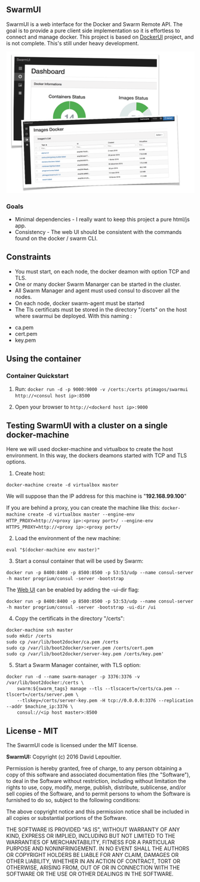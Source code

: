 ## SwarmUI

SwarmUI is a web interface for the Docker and Swarm Remote API. The goal is to provide a pure client side implementation so it is effortless to connect and manage docker. This project is based on [DockerUI](https://github.com/crosbymichael/dockerui) project, and is not complete. This's still under heavy development.

![Container](/dashboards.png)

### Goals
* Minimal dependencies - I really want to keep this project a pure html/js app.
* Consistency - The web UI should be consistent with the commands found on the docker / swarm CLI.

## Constraints
* You must start, on each node, the docker deamon with option TCP and TLS.
* One or many docker Swarm Manarger can be started in the cluster.
* All Swarm Manager and agent must used consul to discover all the nodes.
* On each node, docker swarm-agent must be started
* The Tls certificats must be stored in the directory "/certs" on the host where swarmui be deployed. With this naming :
 - ca.pem
 - cert.pem
 - key.pem

## Using the container

### Container Quickstart 
1. Run: `docker run -d -p 9000:9000 -v /certs:/certs ptimagos/swarmui http://<consul host ip>:8500`

2. Open your browser to `http://<dockerd host ip>:9000`

## Testing SwarmUI with a cluster on a single docker-machine

Here we will used docker-machine and virtualbox to create the host environment. In this way, the dockers deamons started with TCP and TLS options.

1. Create host: 
```
docker-machine create -d virtualbox master
```

We will suppose than the IP address for this machine is "**192.168.99.100**"

If you are behind a proxy, you can create the machine like this: `docker-machine create -d virtualbox master --engine-env HTTP_PROXY=http://<proxy ip>:<proxy port>/ --engine-env HTTPS_PROXY=http://<proxy ip>:<proxy port>/`

2. Load the environment of the new machine: 
```
eval "$(docker-machine env master)"
```

3. Start a consul container that will be used by Swarm: 
```
docker run -p 8400:8400 -p 8500:8500 -p 53:53/udp --name consul-server -h master progrium/consul -server -bootstrap
```

The [Web UI](https://www.consul.io/intro/getting-started/ui.html) can be enabled by adding the -ui-dir flag:
```
docker run -p 8400:8400 -p 8500:8500 -p 53:53/udp --name consul-server -h master progrium/consul -server -bootstrap -ui-dir /ui
```

4. Copy the certificats in the directory "/certs":
```
docker-machine ssh master
sudo mkdir /certs 
sudo cp /var/lib/boot2docker/ca.pem /certs
sudo cp /var/lib/boot2docker/server.pem /certs/cert.pem
sudo cp /var/lib/boot2docker/server-key.pem /certs/key.pem'
```

5. Start a Swarm Manager container, with TLS option:
```
docker run -d --name swarm-manager -p 3376:3376 -v /var/lib/boot2docker:/certs \
    swarm:${swarm_tags} manage --tls --tlscacert=/certs/ca.pem --tlscert=/certs/server.pem \
    --tlskey=/certs/server-key.pem -H tcp://0.0.0.0:3376 --replication --addr $machine_ip:3376 \
    consul://<ip host master>:8500
```


## License - MIT
The SwarmUI code is licensed under the MIT license.


**SwarmUI:**
Copyright (c) 2016 David Lepoultier.

Permission is hereby granted, free of charge, to any person
obtaining a copy of this software and associated documentation 
files (the "Software"), to deal in the Software without 
restriction, including without limitation the rights to use, copy, 
modify, merge, publish, distribute, sublicense, and/or sell copies 
of the Software, and to permit persons to whom the Software is 
furnished to do so, subject to the following conditions:

The above copyright notice and this permission notice shall be 
included in all copies or substantial portions of the Software.

THE SOFTWARE IS PROVIDED "AS IS", WITHOUT WARRANTY OF ANY KIND,
EXPRESS OR IMPLIED,
INCLUDING BUT NOT LIMITED TO THE WARRANTIES OF MERCHANTABILITY, 
FITNESS FOR A PARTICULAR PURPOSE AND NONINFRINGEMENT. 
IN NO EVENT SHALL THE AUTHORS OR COPYRIGHT 
HOLDERS BE LIABLE FOR ANY CLAIM, 
DAMAGES OR OTHER LIABILITY, 
WHETHER IN AN ACTION OF CONTRACT, 
TORT OR OTHERWISE, 
ARISING FROM, OUT OF OR IN CONNECTION WITH 
THE SOFTWARE OR THE USE OR OTHER DEALINGS IN THE SOFTWARE.
